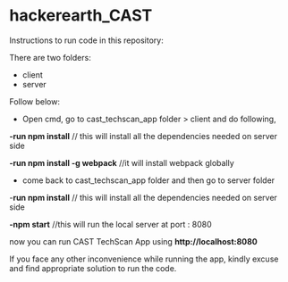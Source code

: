 # hackerearth_CAST
Instructions to run code in this repository:

There are two folders:
- client
- server

Follow below:
* Open cmd, go to cast_techscan_app folder > client and do following,

 **-run npm install** // this will install all the dependencies needed on server side

 **-run npm install -g webpack**  //it will install webpack globally

* come back to cast_techscan_app folder and then go to server folder

 -**run npm install**  // this will install all the dependencies needed on server side

**-npm start**  //this will run the local server at port : 8080

now you can run CAST TechScan App using  **http://localhost:8080**

If you face any other inconvenience while running the app, kindly excuse and find appropriate solution to run the code.

